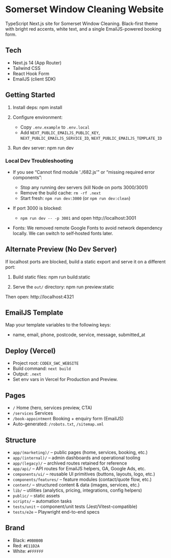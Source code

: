 # Somerset Window Cleaning Website

TypeScript Next.js site for Somerset Window Cleaning. Black-first theme with bright red accents, white text, and a single EmailJS-powered booking form.

## Tech
- Next.js 14 (App Router)
- Tailwind CSS
- React Hook Form
- EmailJS (client SDK)

## Getting Started
1. Install deps:
   npm install

2. Configure environment:
   - Copy `.env.example` to `.env.local`
   - Add `NEXT_PUBLIC_EMAILJS_PUBLIC_KEY`, `NEXT_PUBLIC_EMAILJS_SERVICE_ID`, `NEXT_PUBLIC_EMAILJS_TEMPLATE_ID`

3. Run dev server:
   npm run dev

### Local Dev Troubleshooting

- If you see “Cannot find module './682.js'” or “missing required error components”:
  - Stop any running dev servers (kill Node on ports 3000/3001)
  - Remove the build cache: `rm -rf .next`
  - Start fresh: `npm run dev:3000` (or `npm run dev:clean`)

- If port 3000 is blocked:
  - `npm run dev -- -p 3001` and open http://localhost:3001

- Fonts: We removed remote Google Fonts to avoid network dependency locally. We can switch to self‑hosted fonts later.

## Alternate Preview (No Dev Server)
If localhost ports are blocked, build a static export and serve it on a different port:

1) Build static files:
   npm run build:static

2) Serve the `out/` directory:
   npm run preview:static

Then open:
   http://localhost:4321

## EmailJS Template
Map your template variables to the following keys:
- name, email, phone, postcode, service, message, submitted_at

## Deploy (Vercel)
- Project root: `CODEX_SWC_WEBSITE`
- Build command: `next build`
- Output: `.next`
- Set env vars in Vercel for Production and Preview.

## Pages
- `/` Home (hero, services preview, CTA)
- `/services` Services
- `/book-appointment` Booking + enquiry form (EmailJS)
- Auto-generated: `/robots.txt`, `/sitemap.xml`

## Structure

- `app/(marketing)/` – public pages (home, services, booking, etc.)
- `app/(internal)/` – admin dashboards and operational tooling
- `app/(legacy)/` – archived routes retained for reference
- `app/api/` – API routes for EmailJS helpers, GA, Google Ads, etc.
- `components/ui/` – reusable UI primitives (buttons, layouts, logo, etc.)
- `components/features/` – feature modules (contact/quote flow, etc.)
- `content/` – structured content & data (images, services, etc.)
- `lib/` – utilities (analytics, pricing, integrations, config helpers)
- `public/` – static assets
- `scripts/` – automation tasks
- `tests/unit` – component/unit tests (Jest/Vitest-compatible)
- `tests/e2e` – Playwright end-to-end specs

## Brand
- Black: `#0B0B0B`
- Red: `#E11D2A`
- White: `#FFFFFF`
